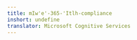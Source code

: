 ```yaml
---
title: mIw'e'-365-'Itlh-compliance
inshort: undefine
translator: Microsoft Cognitive Services
---
```




